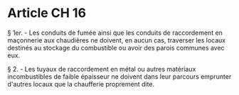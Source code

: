 # Article CH 16

§ 1er. - Les conduits de fumée ainsi que les conduits de raccordement en maçonnerie aux chaudières ne doivent, en aucun cas, traverser les locaux destinés au stockage du combustible ou avoir des parois communes avec eux.

§ 2. - Les tuyaux de raccordement en métal ou autres matériaux incombustibles de faible épaisseur ne doivent dans leur parcours emprunter d'autres locaux que la chaufferie proprement dite.

